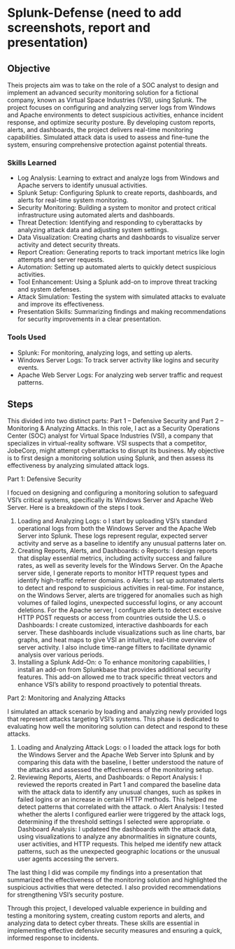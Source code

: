 # Splunk-Defense (need to add screenshots, report and presentation)

## Objective

Theis projects aim was to take on the role of a SOC analyst to design and implement an advanced security monitoring solution for a fictional company, known as Virtual Space Industries (VSI), using Splunk. The project focuses on configuring and analyzing server logs from Windows and Apache environments to detect suspicious activities, enhance incident response, and optimize security posture. By developing custom reports, alerts, and dashboards, the project delivers real-time monitoring capabilities. Simulated attack data is used to assess and fine-tune the system, ensuring comprehensive protection against potential threats.

### Skills Learned

- Log Analysis: Learning to extract and analyze logs from Windows and Apache servers to identify unusual activities.
- Splunk Setup: Configuring Splunk to create reports, dashboards, and alerts for real-time system monitoring.
- Security Monitoring: Building a system to monitor and protect critical infrastructure using automated alerts and dashboards.
- Threat Detection: Identifying and responding to cyberattacks by analyzing attack data and adjusting system settings.
- Data Visualization: Creating charts and dashboards to visualize server activity and detect security threats.
- Report Creation: Generating reports to track important metrics like login attempts and server requests.
- Automation: Setting up automated alerts to quickly detect suspicious activities.
- Tool Enhancement: Using a Splunk add-on to improve threat tracking and system defenses.
- Attack Simulation: Testing the system with simulated attacks to evaluate and improve its effectiveness.
- Presentation Skills: Summarizing findings and making recommendations for security improvements in a clear presentation.

### Tools Used

- Splunk: For monitoring, analyzing logs, and setting up alerts.
- Windows Server Logs: To track server activity like logins and security events.
- Apache Web Server Logs: For analyzing web server traffic and request patterns.

## Steps

This divided into two distinct parts: Part 1 – Defensive Security and Part 2 – Monitoring & Analyzing Attacks. In this role, I act as a Security Operations Center (SOC) analyst for Virtual Space Industries (VSI), a company that specializes in virtual-reality software. VSI suspects that a competitor, JobeCorp, might attempt cyberattacks to disrupt its business. My objective is to first design a monitoring solution using Splunk, and then assess its effectiveness by analyzing simulated attack logs.
 
Part 1: Defensive Security

I focued on designing and configuring a monitoring solution to safeguard VSI’s critical systems, specifically its Windows Server and Apache Web Server. 
Here is a breakdown of the steps I took. 
1.	Loading and Analyzing Logs:
o	I start by uploading VSI’s standard operational logs from both the Windows Server and the Apache Web Server into Splunk. These logs represent regular, expected server activity and serve as a baseline to identify any unusual patterns later on.
2.	Creating Reports, Alerts, and Dashboards:
o	Reports: I design reports that display essential metrics, including activity success and failure rates, as well as severity levels for the Windows Server. On the Apache server side, I generate reports to monitor HTTP request types and identify high-traffic referrer domains.
o	Alerts: I set up automated alerts to detect and respond to suspicious activities in real-time. For instance, on the Windows Server, alerts are triggered for anomalies such as high volumes of failed logins, unexpected successful logins, or any account deletions. For the Apache server, I configure alerts to detect excessive HTTP POST requests or access from countries outside the U.S.
o	Dashboards: I create customized, interactive dashboards for each server. These dashboards include visualizations such as line charts, bar graphs, and heat maps to give VSI an intuitive, real-time overview of server activity. I also include time-range filters to facilitate dynamic analysis over various periods.
3.	Installing a Splunk Add-On:
o	To enhance monitoring capabilities, I install an add-on from Splunkbase that provides additional security features. This add-on allowed me to track specific threat vectors and enhance VSI’s ability to respond proactively to potential threats.
 
Part 2: Monitoring and Analyzing Attacks

I simulated an attack scenario by loading and analyzing newly provided logs that represent attacks targeting VSI’s systems. This phase is dedicated to evaluating how well the monitoring solution can detect and respond to these attacks.
1.	Loading and Analyzing Attack Logs:
o	I loaded the attack logs for both the Windows Server and the Apache Web Server into Splunk and by comparing this data with the baseline, I better understood the nature of the attacks and assessed the effectiveness of the monitoring setup.
2.	Reviewing Reports, Alerts, and Dashboards:
o	Report Analysis: I reviewed the reports created in Part 1 and compared the baseline data with the attack data to identify any unusual changes, such as spikes in failed logins or an increase in certain HTTP methods. This helped me detect patterns that correlated with the attack.
o	Alert Analysis: I tested whether the alerts I configured earlier were triggered by the attack logs, determining if the threshold settings I selected were appropriate.
o	Dashboard Analysis: I updateed the dashboards with the attack data, using visualizations to analyze any abnormalities in signature counts, user activities, and HTTP requests. This helped me identify new attack patterns, such as the unexpected geographic locations or the unusual user agents accessing the servers.

The last thing I did was compile my findings into a presentation that summarized the effectiveness of the monitoring solution and highlighted the suspicious activities that were detected. I also provided recommendations for strengthening VSI’s security posture.
 
Through this project, I developed valuable experience in building and testing a monitoring system, creating custom reports and alerts, and analyzing data to detect cyber threats. These skills are essential in implementing effective defensive security measures and ensuring a quick, informed response to incidents.

